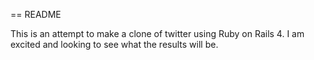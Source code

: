 == README

This is an attempt to make a clone of twitter using Ruby on Rails 4. I am excited and looking 
to see what the results will be. 

